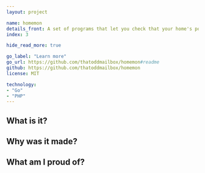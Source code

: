 ```yaml
---
layout: project

name: homemon
details_front: A set of programs that let you check that your home's power is on, meaning you can distinguish between an Internet outage and a power outage. You install a program on a central server and another on a physical device, and the device sends regular reports to your server via a cellular connection.
index: 3

hide_read_more: true

go_label: "Learn more"
go_url: https://github.com/thatoddmailbox/homemon#readme
github: https://github.com/thatoddmailbox/homemon
license: MIT

technology:
- "Go"
- "PHP"
---
```

## What is it?

## Why was it made?

## What am I proud of?
